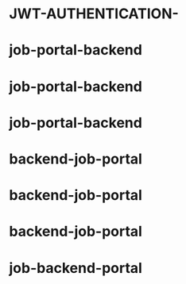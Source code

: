 # JWT-AUTHENTICATION-
# job-portal-backend
# job-portal-backend
# job-portal-backend
# backend-job-portal
# backend-job-portal
# backend-job-portal
# job-backend-portal
